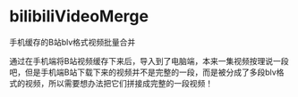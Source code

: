 # bilibiliVideoMerge
手机缓存的B站blv格式视频批量合并

通过在手机端将B站视频缓存下来后，导入到了电脑端，本来一集视频按理说一段吧，但是手机端B站下载下来的视频并不是完整的一段，而是被分成了多段blv格式的视频，所以需要想办法把它们拼接成完整的一段视频！
